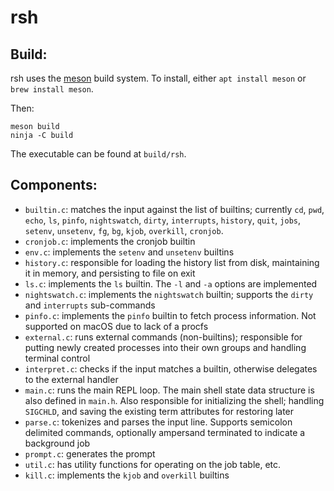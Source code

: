 # rsh

## Build:

rsh uses the [meson](https://mesonbuild.com/) build system. To install, either `apt install meson` or `brew install meson`.

Then:

```
meson build
ninja -C build
```

The executable can be found at `build/rsh`.

## Components:

- `builtin.c`: matches the input against the list of builtins; currently `cd`, `pwd`, `echo`, `ls`, `pinfo`, `nightswatch`, `dirty`, `interrupts`, `history`, `quit`, `jobs`, `setenv`, `unsetenv`, `fg`, `bg`, `kjob`, `overkill`, `cronjob`.
- `cronjob.c`: implements the cronjob builtin
- `env.c`: implements the `setenv` and `unsetenv` builtins
- `history.c`: responsible for loading the history list from disk, maintaining it in memory, and persisting to file on exit
- `ls.c`: implements the `ls` builtin. The `-l` and `-a` options are implemented
- `nightswatch.c`: implements the `nightswatch` builtin; supports the `dirty` and `interrupts` sub-commands
- `pinfo.c`: implements the `pinfo` builtin to fetch process information. Not supported on macOS due to lack of a procfs
- `external.c`: runs external commands (non-builtins); responsible for putting newly created processes into their own groups and handling terminal control
- `interpret.c`: checks if the input matches a builtin, otherwise delegates to the external handler
- `main.c`: runs the main REPL loop. The main shell state data structure is also defined in `main.h`. Also responsible for initializing the shell; handling `SIGCHLD`, and saving the existing term attributes for restoring later
- `parse.c`: tokenizes and parses the input line. Supports semicolon delimited commands, optionally ampersand terminated to indicate a background job
- `prompt.c`: generates the prompt
- `util.c`: has utility functions for operating on the job table, etc.
- `kill.c`: implements the `kjob` and `overkill` builtins
